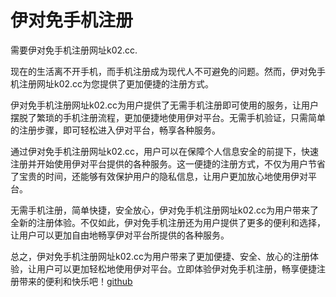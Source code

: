 # 伊对免手机注册

需要伊对免手机注册网址k02.cc.

现在的生活离不开手机，而手机注册成为现代人不可避免的问题。然而，伊对免手机注册网址k02.cc为您提供了更加便捷的注册方式。

伊对免手机注册网址k02.cc为用户提供了无需手机注册即可使用的服务，让用户摆脱了繁琐的手机注册流程，更加便捷地使用伊对平台。无需手机验证，只需简单的注册步骤，即可轻松进入伊对平台，畅享各种服务。

通过伊对免手机注册网址k02.cc，用户可以在保障个人信息安全的前提下，快速注册并开始使用伊对平台提供的各种服务。这一便捷的注册方式，不仅为用户节省了宝贵的时间，还能够有效保护用户的隐私信息，让用户更加放心地使用伊对平台。

无需手机注册，简单快捷，安全放心，伊对免手机注册网址k02.cc为用户带来了全新的注册体验。不仅如此，伊对免手机注册还为用户提供了更多的便利和选择，让用户可以更加自由地畅享伊对平台所提供的各种服务。

总之，伊对免手机注册网址k02.cc为用户带来了更加便捷、安全、放心的注册体验，让用户可以更加轻松地使用伊对平台。立即体验伊对免手机注册，畅享便捷注册带来的便利和快乐吧！[github](https://github.com)